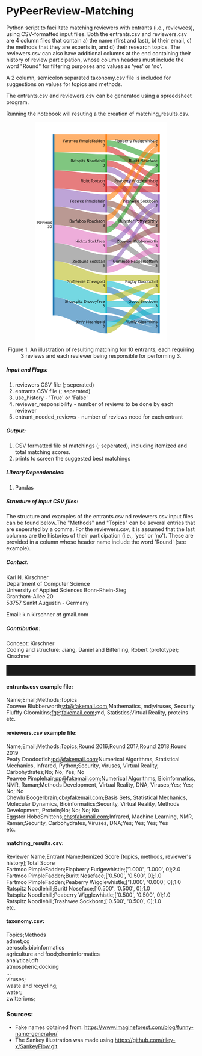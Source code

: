 # PyPeerReview-Matching

Python script to facilitate matching reviewers with entrants (i.e., reviewees), using CSV-formatted input files. Both the entrants.csv and reviewers.csv are 4 column files that contain a) the name (first and last), b) their email, c) the methods that they are experts in, and d) their research topics. The reviewers.csv can also have additional columns at the end containing their history of review participation, whose column headers must include the word "Round" for filtering purposes and values as 'yes' or 'no'.

A 2 column, semicolon separated taxonomy.csv file is included for suggestions on values for topics and methods.

The entrants.csv and reviewers.csv can be generated using a spreedsheet program.

Running the notebook will resuting a the creation of matching_results.csv.

<p align="center">
  <img src="sankey.png" width="350" title="hover text"><br>
  Figure 1. An illustration of resulting matching for 10 entrants, each requiring<br>3 reviews and each reviewer being responsible for performing 3.
</p>

##### Input and Flags:
1) reviewers CSV file (; seperated)
2) entrants CSV file (; seperated)
3) use_history - 'True' or 'False'
4) reviewer_responsibility - number of reviews to be done by each reviewer
5) entrant_needed_reviews - number of reviews need for each entrant

##### Output:
1) CSV formatted file of matchings (; seperated), including itemized and total matching scores.
2) prints to screen the suggested best matchings

##### Library Dependencies:
1) Pandas

##### Structure of input CSV files:
The structure and examples of the entrants.csv nd reviewers.csv input files can be found below.The "Methods" and "Topics" can be several entries that are seperated by a comma. For the reviewers.csv, it is assumed that the last columns are the histories of their participation (i.e., 'yes' or 'no'). These are provided in a column whose header name include the word 'Round' (see example).

##### Contact:
Karl N. Kirschner<br>
Department of Computer Science<br>
University of Applied Sciences Bonn-Rhein-Sieg<br>
Grantham-Allee 20<br>
53757 Sankt Augustin - Germany<br>

Email: k.n.kirschner _at_ gmail.com

##### Contribution:
Concept: Kirschner<br>
Coding and structure:  Jiang, Daniel and Bitterling, Robert (prototype); Kirschner

<hr style="height:30px"> 

#### entrants.csv example file:
Name;Email;Methods;Topics<br>
Zoowee Blubberworth;zb@fakemail.com;Mathematics, md;viruses, Security<br>
Flufffy Gloomkins;fg@fakemail.com;md, Statistics;Virtual Reality, proteins<br>
etc.

#### reviewers.csv example file:
Name;Email;Methods;Topics;Round 2016;Round  2017;Round  2018;Round  2019<br>
Peafy Doodoofish;pd@fakemail.com;Numerical Algorithms, Statistical Mechanics, Infrared, Python;Security, Viruses, Virtual Reality, Carbohydrates;No; No; Yes; No<br>
Peawee Pimplehair;pp@fakemail.com;Numerical Algorithms, Bioinformatics, NMR, Raman;Methods Development, Virtual Reality, DNA, Viruses;Yes; Yes; No; No<br>
Chewlu Boogerbrain;cb@fakemail.com;Basis Sets, Statistical Mechanics, Molecular Dynamics, Bioinformatics;Security, Virtual Reality, Methods Development, Protein;No; No; No; No<br>
Eggster HoboSmittens;eh@fakemail.com;Infrared, Machine Learning, NMR, Raman;Security, Carbohydrates, Viruses, DNA;Yes; Yes; Yes; Yes<br>
etc.

#### matching_results.csv:
Reviewer Name;Entrant Name;Itemized Score [topics, methods, reviewer's history];Total Score<br>
Fartmoo PimpleFadden;Flapberry Fudgewhistle;['1.000', '1.000', 0];2.0<br>
Fartmoo PimpleFadden;Buritt Noseface;['0.500', '0.500', 0];1.0<br>
Fartmoo PimpleFadden;Peaberry Wigglewhistle;['1.000', '0.000', 0];1.0<br>
Ratspitz Noodlehill;Buritt Noseface;['0.500', '0.500', 0];1.0<br>
Ratspitz Noodlehill;Peaberry Wigglewhistle;['0.500', '0.500', 0];1.0<br>
Ratspitz Noodlehill;Trashwee Sockborn;['0.500', '0.500', 0];1.0<br>
etc.

#### taxonomy.csv:
Topics;Methods<br>
admet;cg<br>
aerosols;bioinformatics<br>
agriculture and food;cheminformatics<br>
analytical;dft<br>
atmospheric;docking<br>
...<br>
viruses;<br>
waste and recycling;<br>
water;<br>
zwitterions;<br>


### Sources:
- Fake names obtained from: https://www.imagineforest.com/blog/funny-name-generator/
- The Sankey illustration was made using https://github.com/riley-x/SankeyFlow.git
